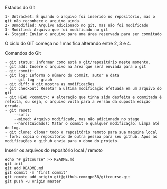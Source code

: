 Estados do Git

	1- Untracket: É quando o arquivo foi inserido no repositório, mas o git não reconhece o arquivo ainda.
	2- Unmodified: Arquivo adicionado no git, mas não foi modificado
	3- Modified: Arquivo que foi modificado no git
	4- Staged: Enviar o arquivo para uma área reservada para ser commitado

O ciclo do GIT começa no 1 mas fica alterando entre 2, 3 e 4.

Comandos do Git

	- git status: Informar como está o git/repositório neste momento.
	- git add: Insere o arquivo na área que será enviada para o git
	- git commit: 
	- git log: Informa o número do commit, autor e data
		- git log --graph
	- git diff: O git mostra as modificações 
	- git checkout: Resetar a ultima modificação efetuada em um arquivo do git
	- git HEAD <commit>: A alteração que tinha sido desfeita e commitada é refeita, ou seja, o arquivo volta para a versão da suposta edição errada.
	- git reset:
		--soft: 
		--mixed: Arquivo modificado, mas não adicionado no stage
		--hard(Cuidado): Matar o commit e qualquer modificação. Limpa até do log.
	- git clone: clonar todo o repositório remoto para sua maquina local
	- fork: copia o repositório de outra pessoa para seu github. Após as modificações o github envia para o dono do projeto.

Inserir os arquivos do repositório local / remoto

	echo "# gitcourse" >> README.md
	git init
	git add README.md
	git commit -m "first commit"
	git remote add origin git@github.com:gpd38/gitcourse.git
	git push -u origin master